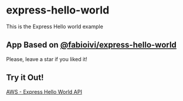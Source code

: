 # express-hello-world
This is the Express Hello world example

## App Based on [@fabioivi/express-hello-world]( https://github.com/fabioivi/express-hello-world.git )

Please, leave a star if you liked it!

## Try it Out!
[AWS - Express Hello World API]( http://ec2-3-15-26-88.us-east-2.compute.amazonaws.com:3001/ )

